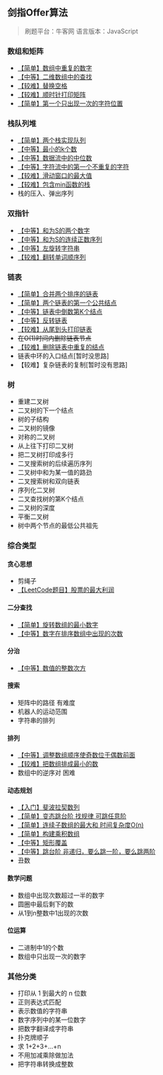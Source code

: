 <!--
 * @Description: 
 * @Version: Beta1.0
 * @Author: 【B站&公众号】Rong姐姐好可爱
 * @Date: 2021-04-27 08:39:46
 * @LastEditors: 【B站&公众号】Rong姐姐好可爱
 * @LastEditTime: 2021-05-05 12:55:06
-->


## 剑指Offer算法

> 刷题平台：牛客网
> 语言版本：JavaScript

### 数组和矩阵

 - [【简单】数组中重复的数字](./数组和矩阵/duplicate.js)
 - [【中等】二维数组中的查找](./数组和矩阵/Find.js)
 - [【较难】替换空格](./数组和矩阵/replaceSpace.js)
 - [【较难】顺时针打印矩阵](./数组和矩阵/printMatrix.js)
 - [【简单】第一个只出现一次的字符位置](./数组和矩阵/FirstNotRepeatingChar.js)


### 栈队列堆

- [【简单】两个栈实现队列](./栈队列堆/JSStackToQueue.js)
- [【中等】最小的k个数](./栈队列堆/GetLeastNumbers_Solution.js)
- [【中等】数据流中的中位数](./栈队列堆/InsertAndGetMedian.js)
- [【中等】字符流中的第一个不重复的字符](./栈队列堆/FirstAppearingOnce.js)
- [【较难】滑动窗口的最大值](./栈队列堆/maxInWindows.js)
- [【较难】包含min函数的栈](./栈队列堆/GetMinInJSStack.js)
- 栈的压入、弹出序列



### 双指针

- [【中等】和为S的两个数字](./双指针/FindNumbersWithSum.js)
- [【中等】和为S的连续正数序列](./双指针/FindContinuousSequence.js)
- [【中等】左旋转字符串](./双指针/LeftRotateString.js)
- [【较难】翻转单词顺序列](./双指针/ReverseSentence.js)



### 链表

- [【简单】合并两个排序的链表](./链表/Merge.js)
- [【简单】两个链表的第一个公共结点](./链表/FindFirstCommonNode.js)
- [【中等】链表中倒数第K个结点](./链表/FindKthToTail.js)
- [【中等】反转链表](./链表/ReverseList.js)
- [【较难】从尾到头打印链表](./链表/printListFromTailToHead.js)
- ~~在O(1)时间内删除链表节点~~
- [【较难】删除链表中重复的结点](./链表/deleteDuplication.js)
- 链表中环的入口结点[暂时没思路]
- 【较难】复杂链表的复制[暂时没有思路]



### 树

- 重建二叉树
- 二叉树的下一个结点
- 树的子结构
- 二叉树的镜像
- 对称的二叉树
- 从上往下打印二叉树
- 把二叉树打印成多行
- 二叉搜索树的后续遍历序列
- 二叉树中和为某一值的路劲
- 二叉搜索树和双向链表
- 序列化二叉树
- 二叉查找树的第K个结点
- 二叉树的深度
- 平衡二叉树
- 树中两个节点的最低公共祖先


### 综合类型

#### 贪心思想

- 剪绳子
- [【LeetCode题目】股票的最大利润](./贪心思想/maxProfit.js)


#### 二分查找

- [【简单】旋转数组的最小数字](./二分查找/minNumberInRotateArray.js)
- [【中等】数字在排序数组中出现的次数](./二分查找/GetNumberOfK.js)


#### 分治

- [【中等】数值的整数次方](./分治/Power.js)


#### 搜索

- 矩阵中的路径 有难度
- 机器人的运动范围
- 字符串的排列


#### 排列

- [【中等】调整数组顺序使奇数位于偶数前面](./排列/reOrderArray.js)
- [【较难】把数组排成最小的数](./双指针/ReverseSentence.js)
- 数组中的逆序对 困难

#### 动态规划

- [【入门】斐波拉契数列](./动态规划/Fibonacci.js)
- [【简单】变态跳台阶 找规律 可跳任意阶](./动态规划/jumpFloorII.js)
- [【简单】连续子数组的最大和 时间复杂度O(n)](./动态规划/FindGreatestSumOfSubArray.js)
- [【简单】构建乘积数组](./动态规划/multiply.js)
- [【中等】矩形覆盖](./动态规划/rectCover.js)
- [【中等】跳台阶 非递归，要么跳一阶，要么跳两阶](./动态规划/jumpFloor.js)
- 丑数



#### 数学问题

- 数组中出现次数超过一半的数字
- 圆圈中最后剩下的数
- 从1到n整数中1出现的次数

#### 位运算

- 二进制中1的个数
- 数组中只出现一次的数字

### 其他分类

- 打印从 1 到最大的 n 位数
- 正则表达式匹配
- 表示数值的字符串
- 数字序列中的某一位数字
- 把数字翻译成字符串
- 扑克牌顺子
- 求 1+2+3+...+n
- 不用加减乘除做加法
- 把字符串转换成整数